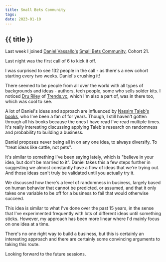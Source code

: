 ```yaml
---
title: Small Bets Community
tags: 
date: 2023-01-10
---
```


## {{ title }}

Last week I joined [Daniel Vassallo's](https://twitter.com/dvassallo) [Small Bets Community](https://smallbets.co), Cohort 21.

Last night was the first call of 6 to kick it off.

I was surprised to see 132 people in the call - as there's a new cohort starting every two weeks. Daniel's crushing it!

There seemed to be people from all over the world with all types of backgrounds and ideas - authors, tech people, some who sells solder kits. I noticed [Dru Riley](https://twitter.com/DruRly) of [Trends.vc](https://trends.vc), which I'm also a part of, was in there too, which was cool to see.

A lot of Daniel's ideas and approach are influenced by [Nassim Taleb's books](https://www.goodreads.com/author/show/21559.Nassim_Nicholas_Taleb), who I've been a fan of for years. Though, I still haven't gotten through all his books because the ones I have read I've read multiple times. It's really interesting discussing applying Taleb's research on randomness and probability to building a business.

Daniel proposes never being all in on any one idea, to always diversify. To "treat ideas like cattle, not pets".

It's similar to something I've been saying lately, which is "believe in your idea, but don't be married to it". Daniel takes this a few steps further in suggesting we almost constantly have a flow of ideas that we're trying out. And those ideas can't truly be validated until you actually try it.

We discussed how there's a level of randomness in business, largely based on human behavior that cannot be predicted, or assumed, and that it only takes one variable to be off for a business to fail that would otherwise succeed.

This idea is similar to what I've done over the past 15 years, in the sense that I've experimented frequently with lots of different ideas until something sticks. However, my approach has been more linear where I'd mainly focus on one idea at a time.

There's no one right way to build a business, but this is certainly an interesting approach and there are certainly some convincing arguments to taking this route.

Looking forward to the future sessions.

